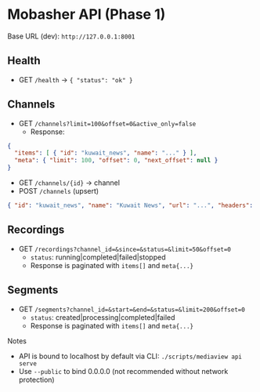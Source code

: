 # Mobasher API (Phase 1)

Base URL (dev): `http://127.0.0.1:8001`

## Health
- GET `/health` → `{ "status": "ok" }`

## Channels
- GET `/channels?limit=100&offset=0&active_only=false`
  - Response:
```json
{
  "items": [ { "id": "kuwait_news", "name": "..." } ],
  "meta": { "limit": 100, "offset": 0, "next_offset": null }
}
```
- GET `/channels/{id}` → channel
- POST `/channels` (upsert)
```json
{ "id": "kuwait_news", "name": "Kuwait News", "url": "...", "headers": {}, "active": true }
```

## Recordings
- GET `/recordings?channel_id=&since=&status=&limit=50&offset=0`
  - `status`: running|completed|failed|stopped
  - Response is paginated with `items[]` and `meta{...}`

## Segments
- GET `/segments?channel_id=&start=&end=&status=&limit=200&offset=0`
  - `status`: created|processing|completed|failed
  - Response is paginated with `items[]` and `meta{...}`

Notes
- API is bound to localhost by default via CLI: `./scripts/mediaview api serve`
- Use `--public` to bind 0.0.0.0 (not recommended without network protection)
